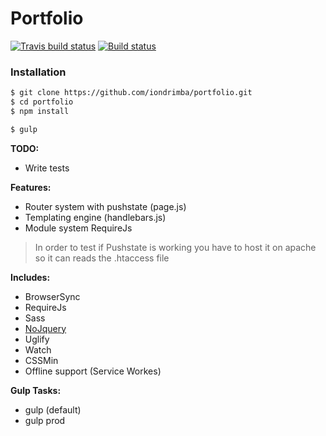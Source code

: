 # Portfolio 

[![Travis build status](https://travis-ci.org/iondrimba/portfolio.svg?branch=v2)](https://travis-ci.org/iondrimba/portfolio) [![Build status](https://ci.appveyor.com/api/projects/status/pi88njogtqgxx5ep/branch/master?svg=true)](https://ci.appveyor.com/project/iondrimba/portfolio/branch/master)

### Installation

```sh
$ git clone https://github.com/iondrimba/portfolio.git
$ cd portfolio
$ npm install

$ gulp
```

__TODO:__
 * Write tests

__Features:__
 * Router system with pushstate (page.js)
 * Templating engine (handlebars.js)
 * Module system RequireJs

> In order to test if Pushstate is working
> you have to host it on apache so it can reads the .htaccess file

__Includes:__
  * BrowserSync
  * RequireJs
  * Sass
  * [NoJquery]
  * Uglify
  * Watch
  * CSSMin
  * Offline support (Service Workes)

__Gulp Tasks:__

 * gulp (default)
 * gulp prod

[NoJquery]:<https://www.npmjs.com/package/nojquery>
